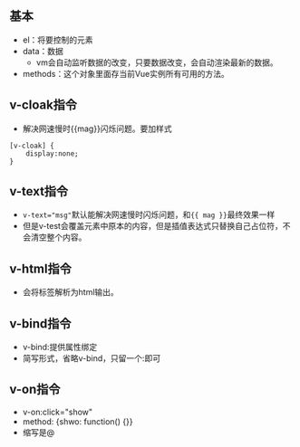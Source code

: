## 基本
- el：将要控制的元素
- data：数据
    + vm会自动监听数据的改变，只要数据改变，会自动渲染最新的数据。
- methods：这个对象里面存当前Vue实例所有可用的方法。
## v-cloak指令
- 解决网速慢时{{mag}}闪烁问题。要加样式
```
[v-cloak] {
    display:none;
}
```
## v-text指令
- `v-text="msg"`默认能解决网速慢时闪烁问题，和`{{ mag }}`最终效果一样
- 但是v-test会覆盖元素中原本的内容，但是插值表达式只替换自己占位符，不会清空整个内容。
## v-html指令
- 会将标签解析为html输出。
## v-bind指令
- v-bind:提供属性绑定
- 简写形式，省略v-bind，只留一个:即可
## v-on指令
- v-on:click="show"
- method: {shwo: function() {}}
- 缩写是@